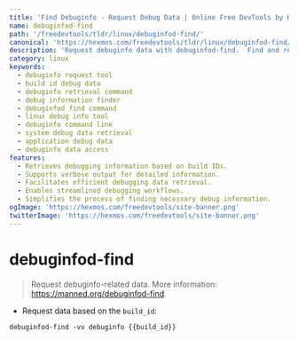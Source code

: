 ```yaml
---
title: 'Find Debuginfo - Request Debug Data | Online Free DevTools by Hexmos'
name: debuginfod-find
path: '/freedevtools/tldr/linux/debuginfod-find/'
canonical: 'https://hexmos.com/freedevtools/tldr/linux/debuginfod-find/'
description: 'Request debuginfo data with debuginfod-find.  Find and retrieve debugging information efficiently using build IDs. Free online tool, no registration required.'
category: linux
keywords:
  - debuginfo request tool
  - build id debug data
  - debuginfo retrieval command
  - debug information finder
  - debuginfod find command
  - linux debug info tool
  - debuginfo command line
  - system debug data retrieval
  - application debug data
  - debuginfo data access
features:
  - Retrieves debugging information based on build IDs.
  - Supports verbose output for detailed information.
  - Facilitates efficient debugging data retrieval.
  - Enables streamlined debugging workflows.
  - Simplifies the process of finding necessary debug information.
ogImage: 'https://hexmos.com/freedevtools/site-banner.png'
twitterImage: 'https://hexmos.com/freedevtools/site-banner.png'
---
```


# debuginfod-find

> Request debuginfo-related data.
> More information: <https://manned.org/debuginfod-find>.

- Request data based on the `build_id`:

`debuginfod-find -vv debuginfo {{build_id}}`
